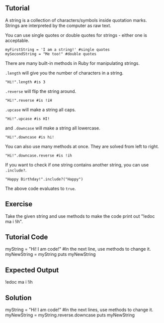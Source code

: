 Tutorial
--------

A string is a collection of characters/symbols inside quotation marks. Strings are interpreted by the computer as raw text.

You can use single quotes or double quotes for strings - either one is acceptable.

    myFirstString = 'I am a string!' #single quotes
    mySecondString = "Me too!" #double quotes

There are many built-in methods in Ruby for manipulating strings. 

`.length` will give you the number of characters in a string.

    "Hi!".length #is 3

`.reverse` will flip the string around.

    "Hi!".reverse #is !iH

`.upcase` will make a string all caps.

    "Hi!".upcase #is HI!

and `.downcase` will make a string all lowercase.

    "Hi!".downcase #is hi!

You can also use many methods at once. They are solved from left to right.

    "Hi!".downcase.reverse #is !ih

If you want to check if one string contains another string, you can use `.include?`.

    "Happy Birthday!".include?("Happy")

The above code evaluates to `true`.

Exercise
--------
Take the given string and use methods to make the code print out "!edoc ma i !ih".

Tutorial Code
-------------

myString = "Hi! I am code!" #In the next line, use methods to change it.
myNewString = myString
puts myNewString

Expected Output
---------------

!edoc ma i !ih

Solution
--------

myString = "Hi! I am code!" #In the next lines, use methods to change it.
myNewString = myString.reverse.downcase
puts myNewString
